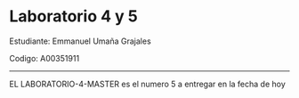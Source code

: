 # Laboratorio 4 y 5
 Estudiante: Emmanuel Umaña Grajales
 
 Codigo: A00351911
 _______
 EL LABORATORIO-4-MASTER es el numero 5 a entregar en la fecha de hoy
